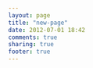 ```yaml
---
layout: page
title: "new-page"
date: 2012-07-01 18:42
comments: true
sharing: true
footer: true
---
```

